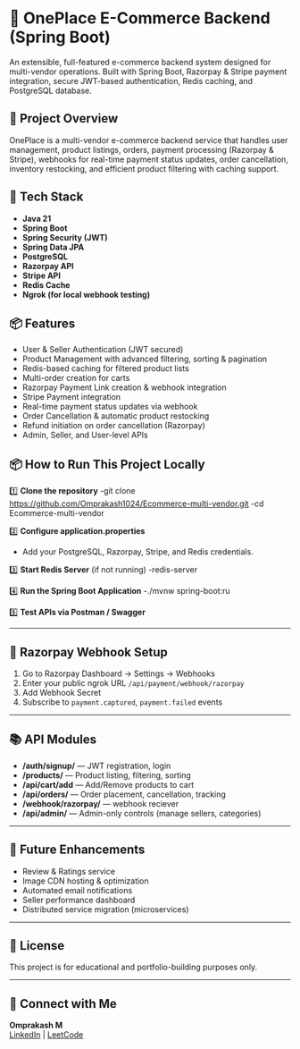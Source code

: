 # 🛒 OnePlace E-Commerce Backend (Spring Boot)

An extensible, full-featured e-commerce backend system designed for multi-vendor operations. Built with Spring Boot, Razorpay & Stripe payment integration, secure JWT-based authentication, Redis caching, and PostgreSQL database.

## 📖 Project Overview

OnePlace is a multi-vendor e-commerce backend service that handles user management, product listings, orders, payment processing (Razorpay & Stripe), webhooks for real-time payment status updates, order cancellation, inventory restocking, and efficient product filtering with caching support.

## 🚀 Tech Stack

- **Java 21**
- **Spring Boot**
- **Spring Security (JWT)**
- **Spring Data JPA**
- **PostgreSQL**
- **Razorpay API**
- **Stripe API**
- **Redis Cache**
- **Ngrok (for local webhook testing)**

## 📦 Features

- User & Seller Authentication (JWT secured)
- Product Management with advanced filtering, sorting & pagination
- Redis-based caching for filtered product lists
- Multi-order creation for carts
- Razorpay Payment Link creation & webhook integration
- Stripe Payment integration
- Real-time payment status updates via webhook
- Order Cancellation & automatic product restocking
- Refund initiation on order cancellation (Razorpay)
- Admin, Seller, and User-level APIs


## 📦 How to Run This Project Locally

1️⃣ **Clone the repository**
-git clone https://github.com/Omprakash1024/Ecommerce-multi-vendor.git
-cd Ecommerce-multi-vendor


2️⃣ **Configure application.properties**
- Add your PostgreSQL, Razorpay, Stripe, and Redis credentials.

3️⃣ **Start Redis Server** (if not running)
-redis-server

4️⃣ **Run the Spring Boot Application**
-./mvnw spring-boot:ru


5️⃣ **Test APIs via Postman / Swagger**

---

## 📌 Razorpay Webhook Setup

1. Go to Razorpay Dashboard → Settings → Webhooks
2. Enter your public ngrok URL `/api/payment/webhook/razorpay`
3. Add Webhook Secret
4. Subscribe to `payment.captured`, `payment.failed` events

---

## 📚 API Modules

- **/auth/signup/** — JWT registration, login
- **/products/** — Product listing, filtering, sorting
- **/api/cart/add** — Add/Remove products to cart
- **/api/orders/** — Order placement, cancellation, tracking
- **/webhook/razorpay/** — webhook reciever
- **/api/admin/** — Admin-only controls (manage sellers, categories)

---

## 📝 Future Enhancements

- Review & Ratings service
- Image CDN hosting & optimization
- Automated email notifications
- Seller performance dashboard
- Distributed service migration (microservices)

---

## 📎 License

This project is for educational and portfolio-building purposes only.

---

## 🙌 Connect with Me

**Omprakash M**  
[LinkedIn]([https://www.linkedin.com/in/omprakash-m-6176b31ba/]) | [LeetCode]([https://leetcode.com/u/OmprakashM24/])

